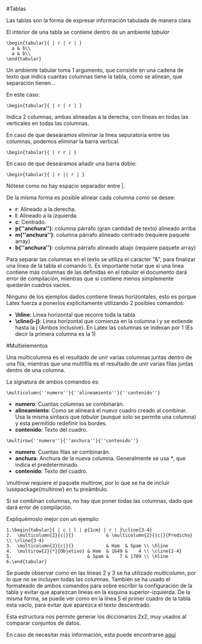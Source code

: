 #Tablas

Las tablas son la forma de expresar información tabulada de manera
clara

El interior de una tabla se contiene dentro de un ambiente *tabular*

```
\begin{tabular}{ | r | r | }
  a & b\\
  a & b\\
\end{tabular}
```

Un ambiente tabular toma 1 argumento, que consiste en una cadena de
texto que indica cuantas columnas tiene la tabla, como se alinean, que
separación tienen...

En este caso:

```
\begin{tabular}{ | r | r | }
```

Indica 2 columnas, ambas alineadas a la derecha, con líneas en todas
las verticales en todas las columnas.

En caso de que deseáramos eliminar la linea sepuratoria entre las
columnas, podemos eliminar la barra vertical.

```
\begin{tabular}{ | r r | }
```

En caso de que deseáramos añadir una barra doble:

```
\begin{tabular}{ | r || r | }
```

Nótese como no hay espacio separador entre |.

De la misma forma es posible alinear cada columna como se desee:
+   **r**: Alineado a la derecha.
+   **l**: Alineado a la izquierda.
+   **c**: Centrado.
+   **p{''anchura''}**: columna párrafo (gran cantidad de texto) alineado arriba
+   **m{''anchura''}**: columna párrafo alineado centrado (requiere paquete array)
+   **b{''anchura''}**: columna párrafo alineado abajo (requiere paquete array)

Para separar las columnas en el texto se utiliza el carácter "&", para
finalizar una linea de la tabla el comando \\\\. Es importante notar
que si una linea contiene más columnas de las definidas en el
*tabular* el documento dará error de compilación, mientras que si
contiene menos simplemente quedarán cuadros vacíos.

Ninguno de los ejemplos dados contiene lineas horizontales, esto es
porque Latex fuerza a ponerlos explícitamente utilizando 2 posibles
comandos:
+ **\hline**: Linea horizontal que recorre toda la tabla
+ **\cline{i-j}**: Linea horizontal que comienza en la columna i y se
  extiende hasta la j (Ambos inclusive). En Latex las columnas se
  indexan por 1 (Es decir la primera columna es la 1)

#Multielementos

Una multicolumna es el resultado de unir varias columnas juntas dentro
de una fila, mientras que una multifila es el resultado de unir
varias filas juntas dentro de una columna.

La signatura de ambos comandos es:

```
\multicolumn{''numero''}{''alineamiento''}{''contenido''}
```
+  **numero**: Cuantas columnas se combinarán.
+  **alineamiento**: Como se alineará el nuevo cuadro creado al
   combinar. Usa la misma sintaxis que *tabular* (aunque solo se
   permite una columna) y esta permitido redefinir los bordes.
+  **contenido**: Texto del cuadro.

```
\multirow{''numero''}{''anchura''}{''contenido''}
```
+  **numero**: Cuantas filas se combinarán.
+  **anchura**: Anchura de la nueva columna. Generalmente se usa *\**,
   que indica el predeterminado.
+  **contenido**: Texto del cuadro.

\\multirow requiere el paquete multirow, por lo que se ha de incluir
\usepackage{multirow} en tu preámbulo.

Si se combinan columnas, no hay que poner todas las columnas, dado que
dará error de compilación.

Expliquémoslo mejor con un ejemplo:

```
1.\begin{tabular}{ | c | l | p{1cm} | r | }\cline{3-4}
2.  \multicolumn{2}{c|}{}            & \multicolumn{2}{|c|}{Predicho} \\ \cline{3-4}
3.  \multicolumn{2}{c|}{}            & Ham  & Spam \\ \hline
4.  \multirow{2}{*}{Objetivo} & Ham  & 1649 &    4 \\ \cline{2-4}
5.                            & Spam &    7 & 1709 \\ \hline
6.\end{tabular}
```

Se puede observar como en las líneas 2 y 3 se ha utilizado
*multicolumn*, por lo que no se incluyen todas las columnas. También
se ha usado el formateado de ambos comandos para sobre escribir la
configuración de la tabla y evitar que aparezcan lineas en la esquina
superior-izquierda. De la misma forma, se puede ver como en la línea 5
el primer cuadro de la tabla esta vacío, para evitar que aparezca el
texto descentrado.

Esta estructura nos permite generar los diccionarios 2x2, muy usados
al comparar conjuntos de datos.

En caso de necesitar más información, esta puede encontrarse
[aquí](https://en.wikibooks.org/wiki/LaTeX/Tables)
